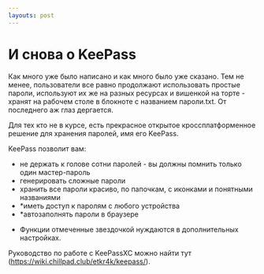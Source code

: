 ```yaml
---
layouts: post
---
```

# И снова о KeePass

Как много уже было написано и как много было уже сказано. Тем не менее, пользователи все равно продолжают использовать простые пароли, используют их же на разных ресурсах и вишенкой на торте - хранят на рабочем столе в блокноте с названием пароли.txt. 
От последнего аж глаз дергается.

Для тех кто не в курсе, есть прекрасное открытое кроссплатформенное решение для хранения паролей, имя его KeePass.

KeePass позволит вам:
- не держать к голове сотни паролей - вы должны помнить только один мастер-пароль 
- генерировать сложные пароли
- хранить все пароли красиво, по папочкам, с иконками и понятными названиями
- *иметь доступ к паролям с любого устройства
- *автозаполнять пароли в браузере

* Функции отмеченные звездочкой нуждаются в дополнительных настройках.

Руководство по работе с KeePassXC можно найти тут (https://wiki.chillpad.club/etkr4k/keepass/).